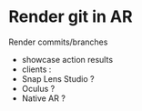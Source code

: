 # Render git in AR 

Render commits/branches 

- showcase action results
- clients : 
 - Snap Lens Studio ? 
 - Oculus ? 
 - Native AR ? 
